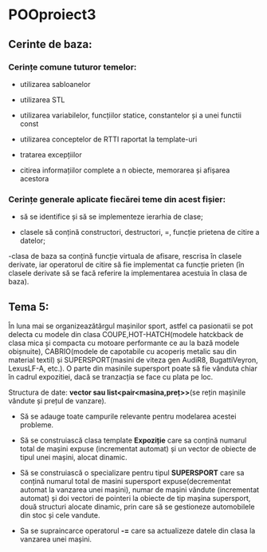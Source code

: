# POOproiect3
## Cerinte de baza:
### Cerințe comune tuturor temelor:
- utilizarea sabloanelor

- utilizarea STL

- utilizarea variabilelor, funcțiilor statice, constantelor și a unei functii const

- utilizarea conceptelor de RTTI raportat la template-uri

- tratarea excepțiilor

- citirea informațiilor complete a n obiecte, memorarea și afișarea acestora
### Cerințe generale aplicate fiecărei teme din acest fișier:
- să se identifice și să se implementeze ierarhia de clase;

- clasele să conțină constructori, destructori, =, funcție prietena de citire a datelor;

-clasa de baza sa conțină funcție virtuala de afisare, rescrisa în clasele derivate, iar operatorul de citire să fie implementat ca funcție prieten (în clasele derivate să se facă referire la implementarea acestuia în clasa de baza).

## Tema 5:
În luna mai se organizeazătârgul mașinilor sport, astfel ca pasionatii se pot delecta cu modele din clasa COUPE,HOT-HATCH(modele hatckback de clasa mica și compacta cu motoare performante ce au la bază modele obișnuite), CABRIO(modele de capotabile cu
acoperiș metalic sau din material textil) și SUPERSPORT(masini de viteza gen AudiR8, BugattiVeyron, LexusLF-A, etc.). O parte din masinile supersport poate să fie vânduta chiar în cadrul expozitiei, dacă se tranzacția se face cu plata pe loc. 

Structura de date: **vector sau list<pair<masina,preț>>**(se rețin mașinile vândute și prețul de vanzare).

- Să se adauge toate campurile relevante pentru modelarea acestei probleme.

- Să se construiască clasa template **Expoziție** care sa conțină numarul total de mașini expuse (incrementat automat) și un vector de obiecte de tipul unei mașini, alocat dinamic.

- Să se construiască o specializare pentru tipul **SUPERSPORT** care sa conțină numarul total de masini supersport expuse(decrementat automat la vanzarea unei mașini), numar de mașini vândute (incrementat automat) și doi vectori de pointeri la obiecte de tip mașina supersport, două structuri alocate dinamic, prin care să se gestioneze automobilele din stoc și cele vandute. 

- Sa se supraincarce operatorul **-=** care sa actualizeze datele din clasa la vanzarea unei mașini.
